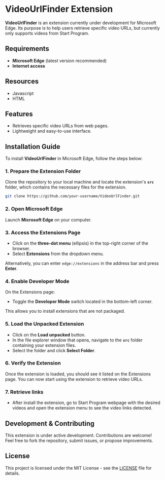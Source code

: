 # VideoUrlFinder Extension

**VideoUrlFinder** is an extension currently under development for Microsoft Edge. Its purpose is to help users retrieve specific video URLs, but currently only supports videos from Start Program.

## Requirements

- **Microsoft Edge** (latest version recommended)
- **Internet access**

## Resources
- Javascript
- HTML

## Features

- Retrieves specific video URLs from web pages.
- Lightweight and easy-to-use interface.

## Installation Guide

To install **VideoUrlFinder** in Microsoft Edge, follow the steps below:


### 1. Prepare the Extension Folder
Clone the repository to your local machine and locate the extension's **`src`** folder, which contains the necessary files for the extension.
```bash
git clone https://github.com/your-username/VideoUrlFinder.git
```

### 2. Open Microsoft Edge
Launch **Microsoft Edge** on your computer.

### 3. Access the Extensions Page
- Click on the **three-dot menu** (ellipsis) in the top-right corner of the browser.
- Select **Extensions** from the dropdown menu.

Alternatively, you can enter `edge://extensions` in the address bar and press **Enter**.

### 4. Enable Developer Mode
On the Extensions page:
- Toggle the **Developer Mode** switch located in the bottom-left corner.

This allows you to install extensions that are not packaged.

### 5. Load the Unpacked Extension
- Click on the **Load unpacked** button.
- In the file explorer window that opens, navigate to the **`src`** folder containing your extension files.
- Select the folder and click **Select Folder**.

### 6. Verify the Extension
Once the extension is loaded, you should see it listed on the Extensions page. You can now start using the extension to retrieve video URLs.

### 7. Retrieve links
- After install the extension, go to Start Program webpage with the desired videos and open the extension menu to see the video links detected.

## Development & Contributing

This extension is under active development. Contributions are welcome! Feel free to fork the repository, submit issues, or propose improvements.

## License

This project is licensed under the MIT License - see the [LICENSE](LICENSE) file for details.
